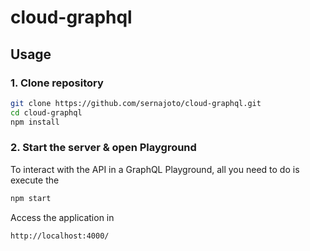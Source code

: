 # cloud-graphql

## Usage

### 1. Clone repository

```sh
git clone https://github.com/sernajoto/cloud-graphql.git
cd cloud-graphql
npm install
```

### 2. Start the server & open Playground

To interact with the API in a GraphQL Playground, all you need to do is execute the
```sh
npm start
```

Access the application in
```
http://localhost:4000/
```
